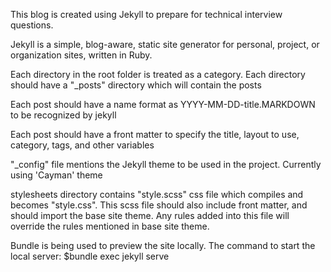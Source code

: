 This blog is created using Jekyll to prepare for technical interview questions.

Jekyll is a simple, blog-aware, static site generator for personal, project, or organization sites, written in Ruby.

Each directory in the root folder is treated as a category. Each directory should have a "\_posts" directory which will contain the posts

Each post should have a name format as YYYY-MM-DD-title.MARKDOWN to be recognized by jekyll

Each post should have a front matter to specify the title, layout to use, category, tags, and other variables

"\_config" file mentions the Jekyll theme to be used in the project. Currently using 'Cayman' theme

stylesheets directory contains "style.scss" css file which compiles and becomes "style.css". This scss file should also include front matter, and should import the base site theme.
Any rules added into this file will override the rules mentioned in base site theme.

Bundle is being used to preview the site locally. The command to start the local server:
$bundle exec jekyll serve
